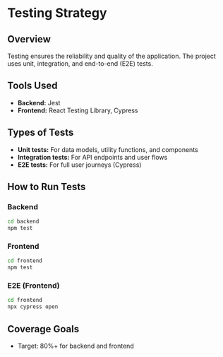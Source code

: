 # Testing Strategy

## Overview

Testing ensures the reliability and quality of the application. The project uses unit, integration, and end-to-end (E2E) tests.

## Tools Used

- **Backend:** Jest
- **Frontend:** React Testing Library, Cypress

## Types of Tests

- **Unit tests:** For data models, utility functions, and components
- **Integration tests:** For API endpoints and user flows
- **E2E tests:** For full user journeys (Cypress)

## How to Run Tests

### Backend

```sh
cd backend
npm test
```

### Frontend

```sh
cd frontend
npm test
```

### E2E (Frontend)

```sh
cd frontend
npx cypress open
```

## Coverage Goals

- Target: 80%+ for backend and frontend
